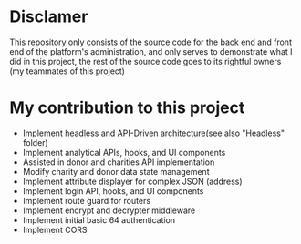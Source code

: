# Disclamer
This repository only consists of the source code for the back end and front end of the platform's administration, and only serves to demonstrate what I did in this project, the rest of the source code goes to its rightful owners (my teammates of this project) 

# My contribution to this project
- Implement headless  and API-Driven architecture(see also "Headless" folder)
- Implement analytical APIs, hooks, and UI components
- Assisted in donor and charities API implementation
- Modify charity  and donor data state management
- Implement attribute displayer for complex JSON (address)
- Implement login API, hooks, and UI components
- Implement route guard for routers
- Implement encrypt and decrypter middleware
- Implement initial basic 64 authentication
- Implement CORS 
